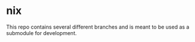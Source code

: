 # nix

This repo contains several different branches and is meant to be used as a submodule for development.
